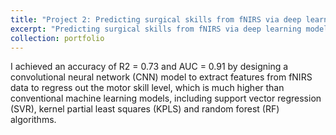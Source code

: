 ```yaml
---
title: "Project 2: Predicting surgical skills from fNIRS via deep learning models"
excerpt: "Predicting surgical skills from fNIRS via deep learning models<br/><img src='/images/gao2.pdf'>"
collection: portfolio
---
```


I achieved an accuracy of R2 = 0.73 and AUC = 0.91 by designing a convolutional neural network (CNN) model to extract features from fNIRS data to regress out the motor skill level, which is much higher than conventional machine learning models, including support vector regression (SVR), kernel partial least squares (KPLS) and random forest (RF) algorithms.

